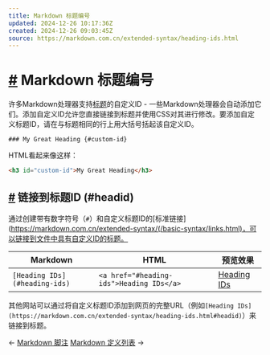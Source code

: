 ```yaml
---
title: Markdown 标题编号
updated: 2024-12-26 10:17:36Z
created: 2024-12-26 09:03:45Z
source: https://markdown.com.cn/extended-syntax/heading-ids.html
---
```


# [#](#markdown-标题编号) Markdown 标题编号

许多Markdown处理器支持[标题](https://markdown.com.cn/basic-syntax/headings.html)的自定义ID - 一些Markdown处理器会自动添加它们。添加自定义ID允许您直接链接到标题并使用CSS对其进行修改。要添加自定义标题ID，请在与标题相同的行上用大括号括起该自定义ID。

```text
### My Great Heading {#custom-id}
```

HTML看起来像这样：

```html
<h3 id="custom-id">My Great Heading</h3>
```

## [#](#链接到标题id-headid) 链接到标题ID (#headid)

通过创建带有数字符号（`#`）和自定义标题ID的\[标准链接\](https://markdown.com.cn/extended-syntax/(/basic-syntax/links.html)，可以链接到文件中具有自定义ID的标题。

| Markdown | HTML | 预览效果 |
| --- | --- | --- |
| `[Heading IDs](#heading-ids)` | `<a href="#heading-ids">Heading IDs</a>` | [Heading IDs](#heading-ids) |

其他网站可以通过将自定义标题ID添加到网页的完整URL（例如`[Heading IDs](https://markdown.com.cn/extended-syntax/heading-ids.html#headid)`）来链接到标题。

← [Markdown 脚注](https://markdown.com.cn/extended-syntax/footnotes.html) [Markdown 定义列表](https://markdown.com.cn/extended-syntax/definition-lists.html) →